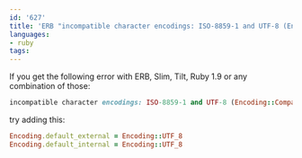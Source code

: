 ```yaml
---
id: '627'
title: 'ERB "incompatible character encodings: ISO-8859-1 and UTF-8 (Encoding::CompatibilityError)"'
languages:
- ruby
tags:
---
```

If you get the following error with ERB, Slim, Tilt, Ruby 1.9 or any combination of those:


```ruby
incompatible character encodings: ISO-8859-1 and UTF-8 (Encoding::CompatibilityError)
```
    

try adding this:


```ruby
Encoding.default_external = Encoding::UTF_8
Encoding.default_internal = Encoding::UTF_8
```
    

